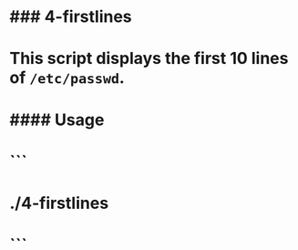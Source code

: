 # ### 4-firstlines
# This script displays the first 10 lines of `/etc/passwd`.
#
# #### Usage
# ```
# ./4-firstlines
# ```

